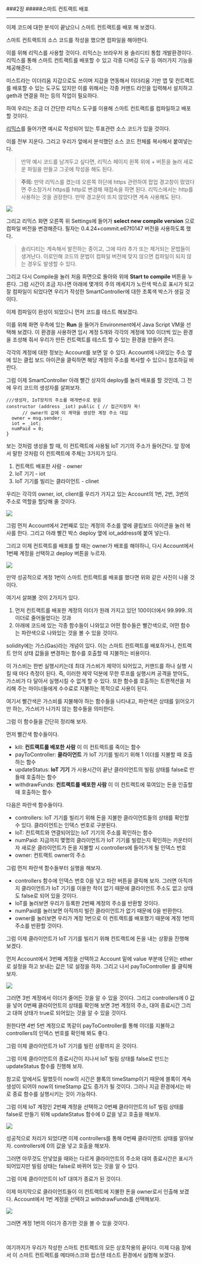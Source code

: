 ###2장
#####스마트 컨트랙트 배포

---

이제 코드에 대한 분석이 끝났으니 스마트 컨트랙트를 배포 해 보겠다.

스마트 컨트랙트의 소스 코드를 작성을 했으면 컴파일을 해야한다.

이를 위해 리믹스를 사용할 것이다.
리믹스는 브라우저 용 솔리디티 통합 개발환경이다.
리믹스를 통해 스마트 컨트랙트를 배포할 수 있고 각종 디버깅 도구 등 여러가지 기능을 제공해준다.

미스트라는 이더리움 지갑으로도 쓰이며 지갑을 연동해서 이더리움 기반 앱 및 컨트랙트를 배포할 수 있는
도구도 있지만 이를 위해서는 각종 커맨드 라인을 입력해서 설치하고 geth과 연결을 하는 등의 작업이 필요하다.

하여 우리는 조금 더 간단한 리믹스 도구를 이용해 스마트 컨트랙트를 컴파일하고 배포할 것이다.

[리믹스](https://remix.ethereum.org/)를 들어가면 예시로 작성되어 있는 투표관련 소스 코드가 있을 것이다.

이를 전부 지운다.
그리고 우리가 앞에서 분석했던 소스 코드 전체를 복사해서 붙여넣는다.
>만약 예시 코드를 남겨두고 싶다면, 리믹스 페이지 왼쪽 위에 + 버튼을 눌러 새로운 파일을 만들고 그곳에 작성을 해도 된다.

>**주의:** 만약 리믹스를 켰는데 오른쪽 하단에 https 관련하여 팝업 경고창이 떴었다면 주소창가서 https를 http로 변경해 재접속을 하면 된다.
리믹스에서는 http를 사용하는 것을 권장한다. 만약 경고문이 뜨지 않았다면 계속 사용해도 된다.

<img src ="D:\Github files\Making Smart Contract through Meta, Rop, MyE, Remix\R2M2_kor\images\R2M2_01.png">

그리고 리믹스 화면 오른쪽 위 Settings에 들어가 **select new compile version** 으로 컴파일 버전을 변경해준다.
필자는 0.4.24+commit.e67f0147 버전을 사용하도록 했다.

>솔리디티는 계속해서 발전하는 중이고, 그에 따라 추가 또는 제거되는 문법들이 생겨난다.
이로인해 코드의 문법이 컴파일 버전에 맞지 않으면 컴파일이 되지 않는 경우도 발생할 수 있다.

그리고 다시 Compile을 눌러 처음 화면으로 돌아와 위에 **Start to compile** 버튼을 누른다.
그럼 시간이 조금 지나면 아래에 몇개의 주의 메세지가 노란색 박스로 표시가 되고 잘 컴파일이 되었다면
우리가 작성한 SmartController에 대한 초록색 박스가 생길 것이다.

이제 컴파일이 완성이 되었으니 먼저 코드를 테스트 해보겠다.

이를 위해 화면 우측에 있는 **Run** 을 들어가 Environment에서 Java Script VM을 선택해 보겠다.
이 환경을 사용하면 임시 계정 5개와 각각의 계정에 100 이더씩 있는 환경을 조성해 줘서 우리가 만든 컨트랙트를
테스트 할 수 있는 환경을 만들어 준다.

각각의 계정에 대한 정보는 Account를 보면 알 수 있다.
Account에 나와있는 주소 옆에 있는 클립 보드 아이콘을 클릭하면 해당 계정의 주소를 복사할 수 있으니 참조하길 바란다.

그럼 이제 SmartController 아래 빨간 상자의 deploy를 눌러 배포를 할 것인데, 그 전에 우리 코드의 생성자를 살펴보자.

~~~
///생성자, IoT장치의 주소를 매개변수로 받음
constructor (address _iot) public { // 접근지정자 꼭!
      // owner의 값에 이 계약을 생성한 계정 주소 대입
  owner = msg.sender;
  iot = _iot;
  numPaid = 0;
}
~~~

보는 것처럼 생성을 할 때, 이 컨트랙트에 사용될 IoT 기기의 주소가 들어간다.
앞 장에서 말한 것처럼 이 컨트랙트에 주체는 3가지가 있다.

1. 컨트랙트 배포한 사람 - owner
2. IoT 기기 - iot
3. IoT 기기를 빌리는 클라이언트 - clinet

우리는 각각의 owner, iot, client를 우리가 가지고 있는 Account의 1번, 2번, 3번의 주소로 역할을 할당해 줄 것이다.

<img src ="D:\Github files\Making Smart Contract through Meta, Rop, MyE, Remix\R2M2_kor\images\R2M2_02.png">

그럼 먼저 Account에서 2번째로 있는 계정의 주소를 옆에 클립보드 아이콘을 눌러 복사를 한다.
그리고 아래 빨간 박스 deploy 옆에 iot_address에 붙여 넣는다.

그리고 이제 컨트랙트를 배포를 할 때는 owner가 배포를 해야하니, 다시 Account에서 1번째 계정을 선택하고 deploy 버튼을 누르자.

<img src ="D:\Github files\Making Smart Contract through Meta, Rop, MyE, Remix\R2M2_kor\images\R2M2_03.png">

만약 성공적으로 계정 1번이 스마트 컨트랙트를 배포를 했다면 위와 같은 사진이 나올 것이다.

여기서 살펴볼 것이 2가지가 있다.

1. 먼저 컨트랙트를 배포한 계정의 이더가 원래 가지고 있던 100이더에서 99.999..의 이더로 줄어들었다는 것과
2. 아래에 코드에 있는 각종 함수들이 나와있고 어떤 함수들은 빨간색으로, 어떤 함수는 파란색으로 나와있는 것을 볼 수 있을 것이다.

solidity에는 가스(Gas)라는 개념이 있다. 이는 스마트 컨트랙트를 배포하거나, 컨트랙트 안의 상태 값들을 변경하는 함수를 호출할 때 지불하는 비용이다.

이 가스비는 한번 실행시키는데 최대 가스비가 제약이 되어있고, 커맨드를 하나 실행 시킬 때 마다 측정이 된다.
즉, 이러한 제약 덕분에 무한 루프를 실행시켜 공격을 받아도, 가스비가 다 달아서 실행시킬 수 없게 할 수 있다.
또한 함수를 호출하는 트랜잭션을 처리해 주는 마이너들에게 수수료로 지불하는 목적으로 사용이 된다.

여기서 빨간색은 가스비를 지불해야 하는 함수들을 나타내고, 파란색은 상태를 읽어오기만 하는, 가스비가 나가지 않는 함수들을 의미한다.

그럼 이 함수들을 간단히 정리해 보자.

먼저 빨간색 함수들이다.
- kill: **컨트랙트를 배포한 사람** 이 이 컨트랙트를 죽이는 함수
- payToController: **클라이언트** 가 IoT 기기를 빌리기 위해 1 이더를 지불할 때 호출하는 함수
- updateStatus: **IoT 기기** 가 사용시간이 끝난 클라이언트의 빌림 상태를 false로 만들때 호출하는 함수
- withdrawFunds: **컨트랙트를 배포한 사람** 이 이 컨트랙트에 묶여있는 돈을 인출할 때 호출하는 함수

다음은 파란색 함수들이다.
- controllers: IoT 기기를 빌리기 위해 돈을 지불한 클라이언트들의 상태를 확인할 수 있다. 클라이언트는 인덱스 번호로 구분된다.
- IoT: 컨트랙트와 연결되어있는 IoT 기기의 주소를 확인하는 함수
- numPaid: 지금까지 몇명의 클라이언트가 IoT 기기를 빌렸는지 확인하는 카운터이자
           새로운 클라이언트가 돈을 지불할 시 controllers에 들어가게 될 인덱스 번호
- owner: 컨트랙트 owner의 주소

그럼 먼저 파란색 함수들부터 실행을 해보자.
- controllers 함수에 인덱스 번호 0을 넣고 파란 버튼을 클릭해 보자. 그러면 아직까지 클라이언트가 IoT 기기를 이용한 적이 없기 때문에 클라이언트 주소도 없고 상태도 false로 되어 있을 것이다.
- IoT를 눌러보면 우리가 등록한 2번째 계정의 주소를 반환할 것이다.
- numPaid를 눌러보면 아직까지 빌린 클라이언트가 없기 때문에 0을 반환한다.
- owner를 눌러보면 우리가 계정 1번으로 이 컨트랙트를 배포했기 때문에 계정 1번의 주소를 반환할 것이다.

그럼 이제 클라이언트가 IoT 기기를 빌리기 위해 컨트랙트에 돈을 내는 상황을 진행해 보겠다.

먼저 Account에서 3번째 계정을 선택하고 Account 밑에 value 부분에 단위는 ether로 설정을 하고 보내는 값은 1로 설정을 하자.
그리고 나서 payToController 를 클릭해보자.

<img src ="D:\Github files\Making Smart Contract through Meta, Rop, MyE, Remix\R2M2_kor\images\R2M2_04.png">

그러면 3번 계정에서 이더가 줄어든 것을 알 수 있을 것이다.
그리고 controllers에 0 값을 넣어 0번째 클라이언트의 상태를 확인해 보면 3번 계정의 주소, 대여 종료시간 그리고 대여 상태가 true로 되어있는 것을 알 수 있을 것이다.

원한다면 4번 5번 계정으로 똑같이 payToController를 통해 이더를 지불하고 controllers의 인덱스 번호를 확인해 봐도 좋다.

그럼 이제 클라이언트가 IoT 기기를 빌린 상황까지 온 것이다.

그럼 이제 클라이언트의 종료시간이 지나서 IoT 빌림 상태를 false로 만드는 updateStatus 함수를 진행해 보자.

참고로 앞에서도 말했듯이 now의 시간은 블록의 timeStamp이기 때문에 블록이 계속 생성이 되어야 now의 timeStamp 값도 증가가 될 것이다. 그러나 지금 환경에서는 바로 종료 함수를 실행시키는 것이 가능하다.

그럼 이제 IoT 계정인 2번째 계정을 선택하고
0번째 클라이언트의 IoT 빌림 상태를 false로 만들기 위해 updateStatus 함수에 0 값을 넣고 호출을 해보자.

<img src ="D:\Github files\Making Smart Contract through Meta, Rop, MyE, Remix\R2M2_kor\images\R2M2_05.png">

성공적으로 처리가 되었다면 이제 controllers를 통해 0번째 클라이언트 상태를 알아보자.
controllers에 0의 값을 넣고 호출을 해보자.

그러면 아무것도 안넣었을 때와는 다르게 클라이언트의 주소와 대여 종료시간은 표시가 되어있지만 빌림 상태는 false로 바뀌어 있는 것을 알 수 있다.

그럼 이제 클라이언트이 IoT 대여가 종료가 된 것이다.

이제 마지막으로 클라이언트들이 이 컨트랙트에 지불한 돈을 owner로서 인출해 보겠다.
Account에서 1번 계정을 선택하고 withdrawFunds를 선택해보자.

<img src ="D:\Github files\Making Smart Contract through Meta, Rop, MyE, Remix\R2M2_kor\images\R2M2_06.png">

그러면 계정 1번의 이더가 증가한 것을 볼 수 있을 것이다.

<br>

여기까지가 우리가 작성한 스마트 컨트랙트의 모든 상호작용의 끝이다.
이제 다음 장에서 이 스마트 컨트랙트를 메타마스크와 랍스텐 테스트 환경에서 실험해 보겠다.
